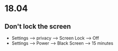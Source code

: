 # 18.04
## Don't lock the screen
- Settings -->  privacy --> Screen Lock --> Off
- Settings --> Power --> Black Screen --> 15 minutes